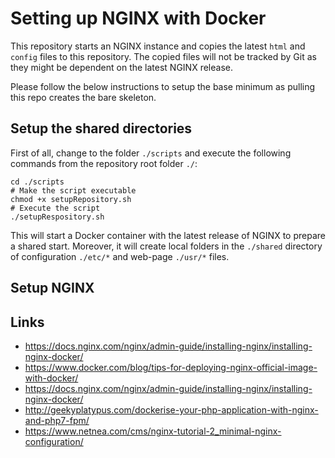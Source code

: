 # Setting up NGINX with Docker

This repository starts an NGINX instance and copies the latest `html` and `config` files to this repository.
The copied files will not be tracked by Git as they might be dependent on the latest NGINX release.

Please follow the below instructions to setup the base minimum as pulling this repo creates the bare skeleton.

## Setup the shared directories

First of all, change to the folder `./scripts` and execute the following commands from the repository root folder `./`:

```console
cd ./scripts
# Make the script executable
chmod +x setupRepository.sh
# Execute the script
./setupRespository.sh
```

This will start a Docker container with the latest release of NGINX to prepare a shared start.
Moreover, it will create local folders in the `./shared` directory of configuration `./etc/*` and web-page `./usr/*` files.

## Setup NGINX

## Links
* https://docs.nginx.com/nginx/admin-guide/installing-nginx/installing-nginx-docker/
* https://www.docker.com/blog/tips-for-deploying-nginx-official-image-with-docker/
* https://docs.nginx.com/nginx/admin-guide/installing-nginx/installing-nginx-docker/
* http://geekyplatypus.com/dockerise-your-php-application-with-nginx-and-php7-fpm/
* https://www.netnea.com/cms/nginx-tutorial-2_minimal-nginx-configuration/